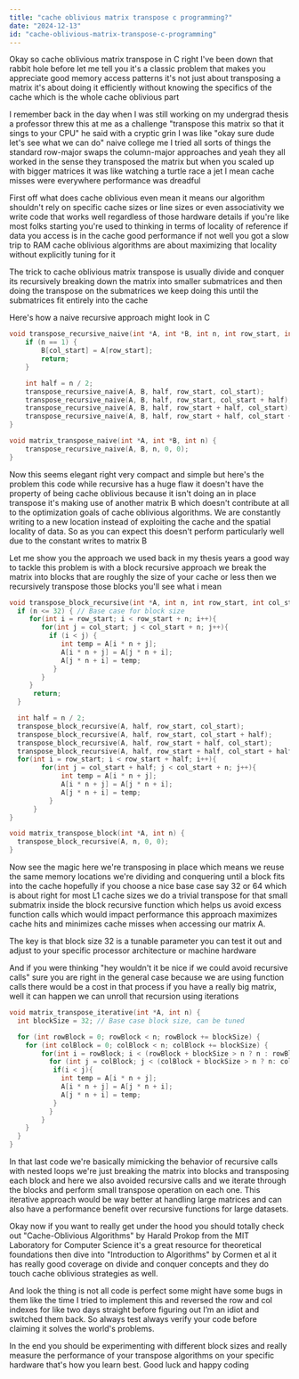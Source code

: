 ```yaml
---
title: "cache oblivious matrix transpose c programming?"
date: "2024-12-13"
id: "cache-oblivious-matrix-transpose-c-programming"
---
```


Okay so cache oblivious matrix transpose in C right I've been down that rabbit hole before let me tell you it's a classic problem that makes you appreciate good memory access patterns it's not just about transposing a matrix it's about doing it efficiently without knowing the specifics of the cache which is the whole cache oblivious part

I remember back in the day when I was still working on my undergrad thesis a professor threw this at me as a challenge "transpose this matrix so that it sings to your CPU" he said with a cryptic grin I was like "okay sure dude let's see what we can do" naive college me I tried all sorts of things the standard row-major swaps the column-major approaches and yeah they all worked in the sense they transposed the matrix but when you scaled up with bigger matrices it was like watching a turtle race a jet I mean cache misses were everywhere performance was dreadful

First off what does cache oblivious even mean it means our algorithm shouldn't rely on specific cache sizes or line sizes or even associativity we write code that works well regardless of those hardware details if you're like most folks starting you're used to thinking in terms of locality of reference if data you access is in the cache good performance if not well you got a slow trip to RAM cache oblivious algorithms are about maximizing that locality without explicitly tuning for it

The trick to cache oblivious matrix transpose is usually divide and conquer its recursively breaking down the matrix into smaller submatrices and then doing the transpose on the submatrices we keep doing this until the submatrices fit entirely into the cache

Here's how a naive recursive approach might look in C

```c
void transpose_recursive_naive(int *A, int *B, int n, int row_start, int col_start) {
    if (n == 1) {
        B[col_start] = A[row_start];
        return;
    }

    int half = n / 2;
    transpose_recursive_naive(A, B, half, row_start, col_start);
    transpose_recursive_naive(A, B, half, row_start, col_start + half);
    transpose_recursive_naive(A, B, half, row_start + half, col_start);
    transpose_recursive_naive(A, B, half, row_start + half, col_start + half);
}

void matrix_transpose_naive(int *A, int *B, int n) {
    transpose_recursive_naive(A, B, n, 0, 0);
}
```

Now this seems elegant right very compact and simple but here's the problem this code while recursive has a huge flaw it doesn't have the property of being cache oblivious because it isn't doing an in place transpose it's making use of another matrix B which doesn't contribute at all to the optimization goals of cache oblivious algorithms. We are constantly writing to a new location instead of exploiting the cache and the spatial locality of data. So as you can expect this doesn't perform particularly well due to the constant writes to matrix B

Let me show you the approach we used back in my thesis years a good way to tackle this problem is with a block recursive approach we break the matrix into blocks that are roughly the size of your cache or less then we recursively transpose those blocks you'll see what i mean

```c
void transpose_block_recursive(int *A, int n, int row_start, int col_start) {
  if (n <= 32) { // Base case for block size
     for(int i = row_start; i < row_start + n; i++){
        for(int j = col_start; j < col_start + n; j++){
          if (i < j) {
             int temp = A[i * n + j];
             A[i * n + j] = A[j * n + i];
             A[j * n + i] = temp;
           }
        }
     }
      return;
  }

  int half = n / 2;
  transpose_block_recursive(A, half, row_start, col_start);
  transpose_block_recursive(A, half, row_start, col_start + half);
  transpose_block_recursive(A, half, row_start + half, col_start);
  transpose_block_recursive(A, half, row_start + half, col_start + half);
  for(int i = row_start; i < row_start + half; i++){
        for(int j = col_start + half; j < col_start + n; j++){
             int temp = A[i * n + j];
             A[i * n + j] = A[j * n + i];
             A[j * n + i] = temp;
          }
      }
}

void matrix_transpose_block(int *A, int n) {
  transpose_block_recursive(A, n, 0, 0);
}
```

Now see the magic here we're transposing in place which means we reuse the same memory locations we're dividing and conquering until a block fits into the cache hopefully if you choose a nice base case say 32 or 64 which is about right for most L1 cache sizes we do a trivial transpose for that small submatrix inside the block recursive function which helps us avoid excess function calls which would impact performance this approach maximizes cache hits and minimizes cache misses when accessing our matrix A.

The key is that block size 32 is a tunable parameter you can test it out and adjust to your specific processor architecture or machine hardware

And if you were thinking "hey wouldn't it be nice if we could avoid recursive calls" sure you are right in the general case because we are using function calls there would be a cost in that process if you have a really big matrix, well it can happen we can unroll that recursion using iterations

```c
void matrix_transpose_iterative(int *A, int n) {
  int blockSize = 32; // Base case block size, can be tuned

  for (int rowBlock = 0; rowBlock < n; rowBlock += blockSize) {
    for (int colBlock = 0; colBlock < n; colBlock += blockSize) {
        for(int i = rowBlock; i < (rowBlock + blockSize > n ? n : rowBlock + blockSize) ; i++){
          for (int j = colBlock; j < (colBlock + blockSize > n ? n: colBlock+blockSize); j++) {
           if(i < j){
             int temp = A[i * n + j];
             A[i * n + j] = A[j * n + i];
             A[j * n + i] = temp;
           }
          }
        }
    }
  }
}
```

In that last code we're basically mimicking the behavior of recursive calls with nested loops we're just breaking the matrix into blocks and transposing each block and here we also avoided recursive calls and we iterate through the blocks and perform small transpose operation on each one. This iterative approach would be way better at handling large matrices and can also have a performance benefit over recursive functions for large datasets.

Okay now if you want to really get under the hood you should totally check out "Cache-Oblivious Algorithms" by Harald Prokop from the MIT Laboratory for Computer Science it's a great resource for theoretical foundations then dive into "Introduction to Algorithms" by Cormen et al it has really good coverage on divide and conquer concepts and they do touch cache oblivious strategies as well.

And look the thing is not all code is perfect some might have some bugs in them like the time I tried to implement this and reversed the row and col indexes for like two days straight before figuring out I’m an idiot and switched them back. So always test always verify your code before claiming it solves the world's problems.

In the end you should be experimenting with different block sizes and really measure the performance of your transpose algorithms on your specific hardware that's how you learn best. Good luck and happy coding
